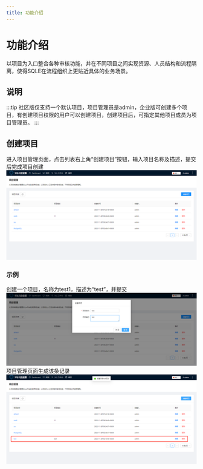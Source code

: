 ```yaml
---
title: 功能介绍
---
```


# 功能介绍
以项目为入口整合各种审核功能，并在不同项目之间实现资源、人员结构和流程隔离，使得SQLE在流程组织上更贴近具体的业务场景。

## 说明
:::tip
社区版仅支持一个默认项目，项目管理员是admin，企业版可创建多个项目，有创建项目权限的用户可以创建项目，创建项目后，可指定其他项目成员为项目管理员。
:::  

## 创建项目
进入项目管理页面，点击列表右上角“创建项目”按钮，输入项目名称及描述，提交后完成项目创建
![项目列表](./img/project-introduction-1.png)
### 示例
创建一个项目，名称为test1，描述为“test”，并提交
![创建项目](./img/project-introduction-2.png)
项目管理页面生成该条记录
![记录生成](./img/project-introduction-3.png)